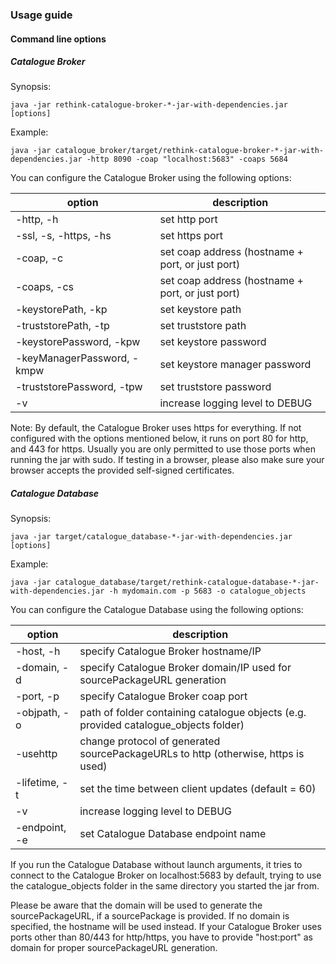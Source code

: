 ### Usage guide
#### Command line options
##### Catalogue Broker
Synopsis:

`java -jar rethink-catalogue-broker-*-jar-with-dependencies.jar [options]`

Example:

`java -jar catalogue_broker/target/rethink-catalogue-broker-*-jar-with-dependencies.jar -http 8090 -coap "localhost:5683" -coaps 5684`

You can configure the Catalogue Broker using the following options:

option                      | description
--------------------------- | ---------------------------
-http, -h                   | set http port
-ssl, -s, -https, -hs       | set https port
-coap, -c                   | set coap address (hostname + port, or just port)
-coaps, -cs                 | set coap address (hostname + port, or just port)
-keystorePath, -kp          | set keystore path
-truststorePath, -tp        | set truststore path
-keystorePassword, -kpw     | set keystore password
-keyManagerPassword, -kmpw  | set keystore manager password
-truststorePassword, -tpw   | set truststore password
-v                          | increase logging level to DEBUG

Note: By default, the Catalogue Broker uses https for everything. If not configured with the options mentioned below, it runs on port 80 for http, and 443 for https. Usually you are only permitted to use those ports when running the jar with sudo.
If testing in a browser, please also make sure your browser accepts the provided self-signed certificates.

##### Catalogue Database
Synopsis:

`java -jar target/catalogue_database-*-jar-with-dependencies.jar [options]`

Example:

`java -jar catalogue_database/target/rethink-catalogue-database-*-jar-with-dependencies.jar -h mydomain.com -p 5683 -o catalogue_objects`

You can configure the Catalogue Database using the following options:

option        | description
------------- | ---------------------------
-host, -h     | specify Catalogue Broker hostname/IP
-domain, -d   | specify Catalogue Broker domain/IP used for sourcePackageURL generation
-port, -p     | specify Catalogue Broker coap port
-objpath, -o  | path of folder containing catalogue objects (e.g. provided catalogue_objects folder)
-usehttp      | change protocol of generated sourcePackageURLs to http (otherwise, https is used)
-lifetime, -t | set the time between client updates (default = 60)
-v            | increase logging level to DEBUG
-endpoint, -e | set Catalogue Database endpoint name

If you run the Catalogue Database without launch arguments,
it tries to connect to the Catalogue Broker on localhost:5683 by default,
trying to use the catalogue_objects folder in the same directory you started the jar from.

Please be aware that the domain will be used to generate the sourcePackageURL, if a sourcePackage is provided.
If no domain is specified, the hostname will be used instead.
If your Catalogue Broker uses ports other than 80/443 for http/https, you have to provide "host:port" as domain for proper sourcePackageURL generation.